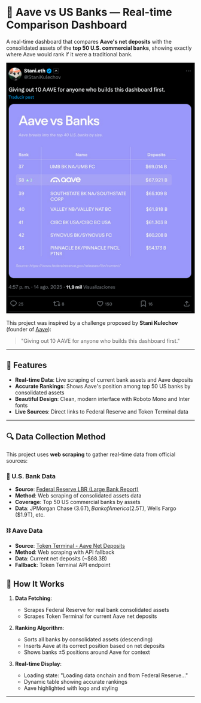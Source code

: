 # 🏦 Aave vs US Banks — Real-time Comparison Dashboard

A real-time dashboard that compares **Aave's net deposits** with the consolidated assets of the **top 50 U.S. commercial banks**, showing exactly where Aave would rank if it were a traditional bank.

<div align="center">
  <img src="./public/assets/stani-x-post.png" alt="Stani's Challenge" width="600">
</div>

This project was inspired by a challenge proposed by **Stani Kulechov** (founder of [Aave](https://aave.com)):

> "Giving out 10 AAVE for anyone who builds this dashboard first."

---

## 🚀 Features

- **Real-time Data**: Live scraping of current bank assets and Aave deposits
- **Accurate Rankings**: Shows Aave's position among top 50 US banks by consolidated assets
- **Beautiful Design**: Clean, modern interface with Roboto Mono and Inter fonts
- **Live Sources**: Direct links to Federal Reserve and Token Terminal data

---

## 🔍 Data Collection Method

This project uses **web scraping** to gather real-time data from official sources:

### 🏦 U.S. Bank Data
- **Source**: [Federal Reserve LBR (Large Bank Report)](https://www.federalreserve.gov/releases/lbr/current/)
- **Method**: Web scraping of consolidated assets data
- **Coverage**: Top 50 US commercial banks by assets
- **Data**: JPMorgan Chase ($3.6T), Bank of America ($2.5T), Wells Fargo ($1.9T), etc.

### ⛓️ Aave Data  
- **Source**: [Token Terminal - Aave Net Deposits](https://tokenterminal.com/explorer/projects/aave/metrics/net-deposits)
- **Method**: Web scraping with API fallback
- **Data**: Current net deposits (~$68.3B)
- **Fallback**: Token Terminal API endpoint

## 🎯 How It Works

1. **Data Fetching**: 
   - Scrapes Federal Reserve for real bank consolidated assets
   - Scrapes Token Terminal for current Aave net deposits

2. **Ranking Algorithm**:
   - Sorts all banks by consolidated assets (descending)
   - Inserts Aave at its correct position based on net deposits
   - Shows banks ±5 positions around Aave for context

3. **Real-time Display**:
   - Loading state: "Loading data onchain and from Federal Reserve..."
   - Dynamic table showing accurate rankings
   - Aave highlighted with logo and styling

---
